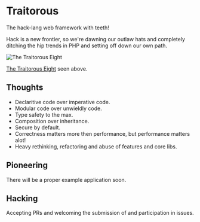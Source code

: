 Traitorous
==========

The hack-lang web framework with teeth!

Hack is a new frontier, so we're dawning our outlaw hats and completely
ditching the hip trends in PHP and setting off down our own path.

![The Traitorous Eight](http://upload.wikimedia.org/wikipedia/en/6/66/The_Traitorous_Eight.jpg)

[The Traitorous Eight](http://en.wikipedia.org/wiki/Traitorous_eight) seen above.

Thoughts
--------

  * Declaritive code over imperative code.
  * Modular code over unwieldly code.
  * Type safety to the max.
  * Composition over inheritance.
  * Secure by default.
  * Correctness matters more then performance, but performance matters alot!
  * Heavy rethinking, refactoring and abuse of features and core libs.

Pioneering
----------

There will be a proper example application soon.

Hacking
-------

Accepting PRs and welcoming the submission of and participation in issues.
